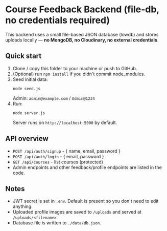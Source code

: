 # Course Feedback Backend (file-db, no credentials required)

This backend uses a small file-based JSON database (lowdb) and stores uploads locally — **no MongoDB, no Cloudinary, no external credentials**.

## Quick start

1. Clone / copy this folder to your machine or push to GitHub.
2. (Optional) run `npm install` if you didn't commit node_modules.
3. Seed initial data:
   ```
   node seed.js
   ```
   Admin: `admin@example.com` / `Admin@1234`
4. Run:
   ```
   node server.js
   ```
   Server runs on `http://localhost:5000` by default.

## API overview
- `POST /api/auth/signup` - { name, email, password }
- `POST /api/auth/login` - { email, password }
- `GET /api/courses` - list courses (protected)
- Admin endpoints and other feedback/profile endpoints are listed in the code.

## Notes
- JWT secret is set in `.env`. Default is present so you don't need to edit anything.
- Uploaded profile images are saved to `/uploads` and served at `/uploads/<filename>`.
- Database file is written to `./data/db.json`.
